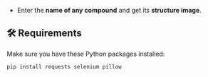 - Enter the **name of any compound** and get its **structure image**.

## 🛠️ Requirements

Make sure you have these Python packages installed:

```bash
pip install requests selenium pillow

